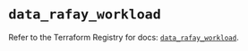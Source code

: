 # `data_rafay_workload`

Refer to the Terraform Registry for docs: [`data_rafay_workload`](https://registry.terraform.io/providers/rafaysystems/rafay/1.1.52/docs/data-sources/workload).
